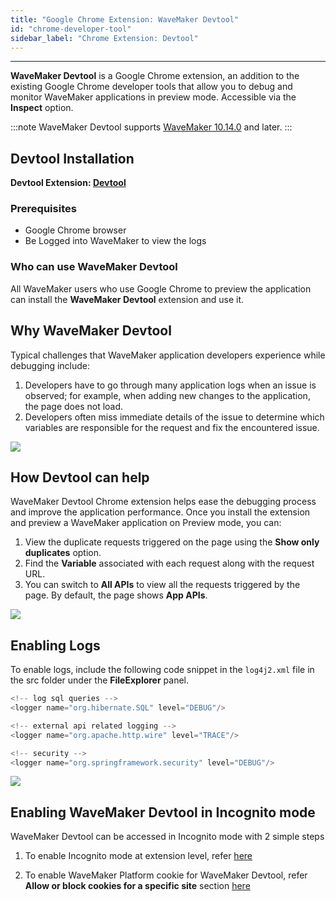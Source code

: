 ```yaml
---
title: "Google Chrome Extension: WaveMaker Devtool"
id: "chrome-developer-tool"
sidebar_label: "Chrome Extension: Devtool"
---
```

---

**WaveMaker Devtool** is a Google Chrome extension, an addition to the existing Google Chrome developer tools that allow you to debug and monitor WaveMaker applications in preview mode. Accessible via the **Inspect** option. 


:::note
WaveMaker Devtool supports [WaveMaker 10.14.0](/learn/wavemaker-release-notes/v10-14-0) and later.
:::

## Devtool Installation

**Devtool Extension: [Devtool](https://chrome.google.com/webstore/detail/wavemaker-devtool/niakeolhkmomhekokhdbfiaebkganjnk)**

### Prerequisites

- Google Chrome browser
- Be Logged into WaveMaker to view the logs

### Who can use WaveMaker Devtool 

All WaveMaker users who use Google Chrome to preview the application can install the **WaveMaker Devtool** extension and use it. 

## Why WaveMaker Devtool

Typical challenges that WaveMaker application developers experience while debugging include: 

1. Developers have to go through many application logs when an issue is observed; for example, when adding new changes to the application, the page does not load. 
2. Developers often miss immediate details of the issue to determine which variables are responsible for the request and fix the encountered issue. 

[![](/learn/assets/extension.png)](/learn/assets/extension.png)

## How Devtool can help

WaveMaker Devtool Chrome extension helps ease the debugging process and improve the application performance. Once you install the extension and preview a WaveMaker application on Preview mode, you can:

1. View the duplicate requests triggered on the page using the **Show only duplicates** option. 
2. Find the **Variable** associated with each request along with the request URL. 
3. You can switch to **All APIs** to view all the requests triggered by the page. By default, the page shows **App APIs**. 

[![](/learn/assets/show-only-duplicates.png)](/learn/assets/show-only-duplicates.png)

## Enabling Logs

To enable logs, include the following code snippet in the `log4j2.xml` file in the src folder under the **FileExplorer** panel.

```js
<!-- log sql queries -->
<logger name="org.hibernate.SQL" level="DEBUG"/>

<!-- external api related logging -->
<logger name="org.apache.http.wire" level="TRACE"/>

<!-- security -->
<logger name="org.springframework.security" level="DEBUG"/>
```

[![](/learn/assets/log4j2.png)](/learn/assets/log4j2.png)

## Enabling WaveMaker Devtool in Incognito mode

WaveMaker Devtool can be accessed in Incognito mode with 2 simple steps

1. To enable Incognito mode at extension level, refer [here](https://support.google.com/chrome/a/thread/140546132?hl=en&msgid=141422566)

2. To enable WaveMaker Platform cookie for WaveMaker Devtool, refer **Allow or block cookies for a specific site** section [here](https://support.google.com/chrome/answer/95647?hl=en&co=GENIE.Platform%3DDesktop#zippy=%2Callow-or-block-cookies-for-a-specific-site)


